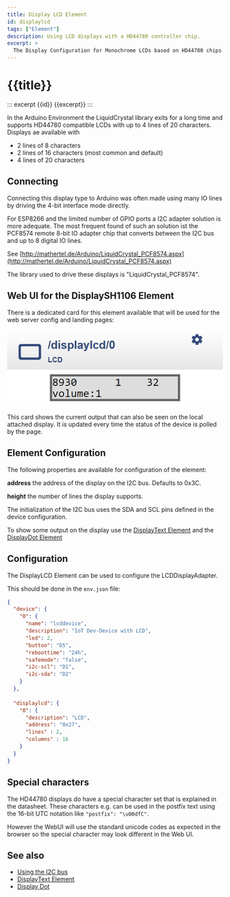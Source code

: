 ```yaml
---
title: Display LCD Element
id: displaylcd
tags: ["Element"]
description: Using LCD displays with a HD44780 controller chip.
excerpt: >
  The Display Configuration for Monochrome LCDs based on HD44780 chips.
---
```


# {{title}}

::: excerpt {{id}}
{{excerpt}}
:::


In the Arduino Environment the LiquidCrystal library exits for a long time and supports HD44780 compatible LCDs with up to 4 lines of 20 characters. Displays ae available with

* 2 lines of 8 characters
* 2 lines of 16 characters (most common and default)
* 4 lines of 20 characters

## Connecting

Connecting this display type to Arduino was often made using many IO lines by driving the 4-bit interface mode directly.

For ESP8266 and the limited number of GPIO ports a I2C adapter solution is more adequate. The most frequent found of such an solution ist the PCF8574 remote 8-bit IO adapter chip that converts between the I2C bus and up to 8 digital IO lines.

See [http://mathertel.de/Arduino/LiquidCrystal_PCF8574.aspx](http://mathertel.de/Arduino/LiquidCrystal_PCF8574.aspx)

The library used to drive these displays is "LiquidCrystal_PCF8574".

## Web UI for the DisplaySH1106 Element

There is a dedicated card for this element available that will be used for the web server config and landing pages:

![LCD Web UI](/elements/lcdui.png)

This card shows the current output that can also be seen on the local attached display. It is updated every time the status of the device is polled by the page.

## Element Configuration

<object data="/element.svg?lcd" type="image/svg+xml"></object>

The following properties are available for configuration of the element:

**address** the address of the display on the I2C bus. Defaults to 0x3C.

**height** the number of lines the display supports.

The initialization of the I2C bus uses the SDA and SCL pins defined in the device configuration.

To show some output on the display use the [DisplayText Element](/elements/displaytext.md)
and the [DisplayDot Element](/elements/displaydot.md)


## Configuration

The DisplayLCD Element can be used to configure the LCDDisplayAdapter.

This should be done in the `env.json` file:

``` json
{
  "device": {
    "0": {
      "name": "lcddevice",
      "description": "IoT Dev-Device with LCD",
      "led": 2,
      "button": "D5",
      "reboottime": "24h",
      "safemode": "false",
      "i2c-scl": "D1",
      "i2c-sda": "D2"
    }
  },

  "displaylcd": {
    "0": {
      "description": "LCD",
      "address": "0x27",
      "lines" : 2,
      "columns" : 16
    }
  }
}
```

## Special characters

The HD44780 displays do have a special character set that is explained in the datasheet. These characters e.g. can be used in the 
postfix text using the 16-bit UTC notation like `"postfix": "\u00dfC"`.

However the WebUI will use the standard unicode codes as expected in the browser so the special character may look different in the Web UI.


## See also

* [Using the I2C bus](/dev/i2c.md)
* [DisplayText Element](/elements/displaytext.md)
* [Display Dot](/elements/displaydot.md)
